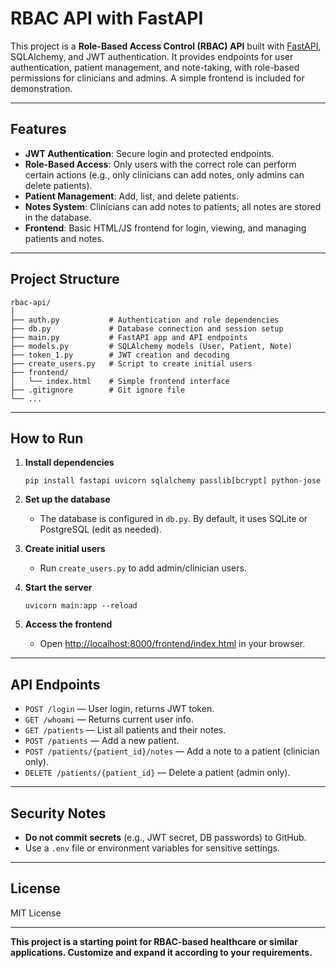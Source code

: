 # RBAC API with FastAPI

This project is a **Role-Based Access Control (RBAC) API** built with [FastAPI](https://fastapi.tiangolo.com/), SQLAlchemy, and JWT authentication. It provides endpoints for user authentication, patient management, and note-taking, with role-based permissions for clinicians and admins. A simple frontend is included for demonstration.

---

## Features

- **JWT Authentication**: Secure login and protected endpoints.
- **Role-Based Access**: Only users with the correct role can perform certain actions (e.g., only clinicians can add notes, only admins can delete patients).
- **Patient Management**: Add, list, and delete patients.
- **Notes System**: Clinicians can add notes to patients; all notes are stored in the database.
- **Frontend**: Basic HTML/JS frontend for login, viewing, and managing patients and notes.

---

## Project Structure

```
rbac-api/
│
├── auth.py           # Authentication and role dependencies
├── db.py             # Database connection and session setup
├── main.py           # FastAPI app and API endpoints
├── models.py         # SQLAlchemy models (User, Patient, Note)
├── token_1.py        # JWT creation and decoding
├── create_users.py   # Script to create initial users
├── frontend/
│   └── index.html    # Simple frontend interface
├── .gitignore        # Git ignore file
└── ...
```

---

## How to Run

1. **Install dependencies**  
   ```
   pip install fastapi uvicorn sqlalchemy passlib[bcrypt] python-jose
   ```

2. **Set up the database**  
   - The database is configured in `db.py`. By default, it uses SQLite or PostgreSQL (edit as needed).

3. **Create initial users**  
   - Run `create_users.py` to add admin/clinician users.

4. **Start the server**  
   ```
   uvicorn main:app --reload
   ```

5. **Access the frontend**  
   - Open [http://localhost:8000/frontend/index.html](http://localhost:8000/frontend/index.html) in your browser.

---

## API Endpoints

- `POST /login` — User login, returns JWT token.
- `GET /whoami` — Returns current user info.
- `GET /patients` — List all patients and their notes.
- `POST /patients` — Add a new patient.
- `POST /patients/{patient_id}/notes` — Add a note to a patient (clinician only).
- `DELETE /patients/{patient_id}` — Delete a patient (admin only).

---

## Security Notes

- **Do not commit secrets** (e.g., JWT secret, DB passwords) to GitHub.
- Use a `.env` file or environment variables for sensitive settings.

---

## License

MIT License

---

**This project is a starting point for RBAC-based healthcare or similar applications. Customize and expand it according to your requirements.**